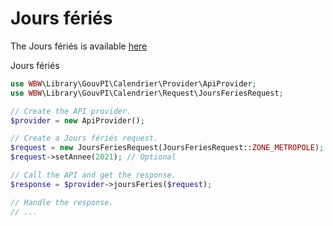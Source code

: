 Jours fériés
============

The Jours fériés is available [here](https://api.gouv.fr/documentation/jours-feries)

Jours fériés

```php
use WBW\Library\GouvPI\Calendrier\Provider\ApiProvider;
use WBW\Library\GouvPI\Calendrier\Request\JoursFeriesRequest;

// Create the API provider.
$provider = new ApiProvider();

// Create a Jours fériés request.
$request = new JoursFeriesRequest(JoursFeriesRequest::ZONE_METROPOLE);
$request->setAnnee(2021); // Optional

// Call the API and get the response.
$response = $provider->joursFeries($request);

// Handle the response.
// ...
```
